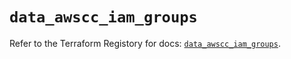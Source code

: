 # `data_awscc_iam_groups`

Refer to the Terraform Registory for docs: [`data_awscc_iam_groups`](https://registry.terraform.io/providers/hashicorp/awscc/0.70.0/docs/data-sources/iam_groups).
